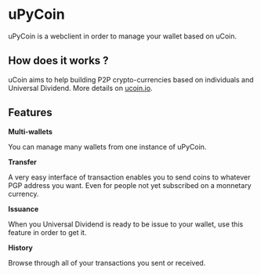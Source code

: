 # uPyCoin

uPyCoin is a webclient in order to manage your wallet based on uCoin.

## How does it works ?

uCoin aims to help building P2P crypto-currencies based on individuals and Universal Dividend. More details on [ucoin.io](http://ucoin.io).

## Features

**Multi-wallets**

You can manage many wallets from one instance of uPyCoin.

**Transfer**

A very easy interface of transaction enables you to send coins to whatever PGP address you want. Even for people not yet subscribed on a monnetary currency.

**Issuance**

When you Universal Dividend is ready to be issue to your wallet, use this feature in order to get it.

**History**

Browse through all of your transactions you sent or received.
